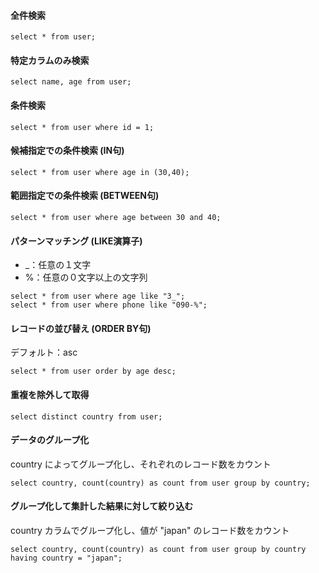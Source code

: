 #### 全件検索
```
select * from user;
```
#### 特定カラムのみ検索
```
select name, age from user;
```
#### 条件検索
```
select * from user where id = 1;
```
#### 候補指定での条件検索 (IN句)
```
select * from user where age in (30,40);
```
#### 範囲指定での条件検索 (BETWEEN句)
```
select * from user where age between 30 and 40;
```
#### パターンマッチング (LIKE演算子)
- _：任意の１文字
- %：任意の０文字以上の文字列
```
select * from user where age like "3_";
select * from user where phone like "090-%";
```
#### レコードの並び替え (ORDER BY句)
デフォルト：asc
```
select * from user order by age desc;
```
#### 重複を除外して取得
```
select distinct country from user;
```
#### データのグループ化
country によってグループ化し、それぞれのレコード数をカウント
```
select country, count(country) as count from user group by country;
```
#### グループ化して集計した結果に対して絞り込む
country カラムでグループ化し、値が "japan" のレコード数をカウント
```
select country, count(country) as count from user group by country having country = "japan";
```
